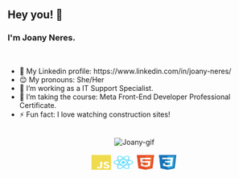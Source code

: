 ## Hey you! 👋<br> 
<h3><strong>I'm Joany Neres.</strong></h3>


<br>

<ul>
<li>👥 My Linkedin profile: https://www.linkedin.com/in/joany-neres/</li>
<li>😊 My pronouns: She/Her</li>
<li>🤝 I’m working as a IT Support Specialist.</li>
<li>🌱 I’m taking the course: Meta Front-End Developer Professional Certificate.</li>
<li>⚡ Fun fact: I love watching construction sites!</li>
</ul>
<br>


  
<div align="center">  
 <img align="center" alt="Joany-gif" height="150em" src="https://cdn.discordapp.com/attachments/1016745958727491615/1016746187954602034/Joany-gif.gif">
 <br>
 <br>
 

  <div>
    <img align="center" alt="Joany-Js" height="30" width="40" src="https://raw.githubusercontent.com/devicons/devicon/master/icons/javascript/javascript-plain.svg">
    <img align="center" alt="Joany-React" height="30" width="40" src="https://raw.githubusercontent.com/devicons/devicon/master/icons/react/react-original.svg">
    <img align="center" alt="Joany-HTML" height="30" width="40" src="https://raw.githubusercontent.com/devicons/devicon/master/icons/html5/html5-original.svg">
    <img align="center" alt="Joany-CSS" height="30" width="40" src="https://raw.githubusercontent.com/devicons/devicon/master/icons/css3/css3-original.svg">
  </div>
 </div>
  

